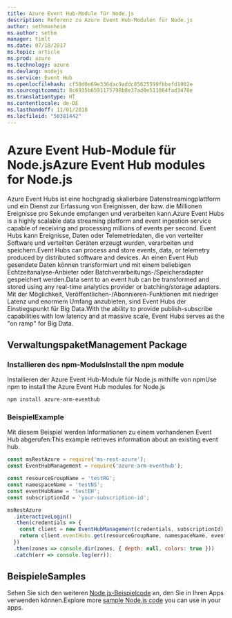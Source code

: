 ```yaml
---
title: Azure Event Hub-Module für Node.js
description: Referenz zu Azure Event Hub-Modulen für Node.js
author: sethmanheim
ms.author: sethm
manager: timlt
ms.date: 07/18/2017
ms.topic: article
ms.prod: azure
ms.technology: azure
ms.devlang: nodejs
ms.service: Event Hub
ms.openlocfilehash: cf50d0e69e336dac9addc85625599fbbefd1902e
ms.sourcegitcommit: 8c6935b6591175798b8e37ad0e511864fad3478e
ms.translationtype: HT
ms.contentlocale: de-DE
ms.lasthandoff: 11/01/2018
ms.locfileid: "50381442"
---
```

# <a name="azure-event-hub-modules-for-nodejs"></a><span data-ttu-id="a147e-103">Azure Event Hub-Module für Node.js</span><span class="sxs-lookup"><span data-stu-id="a147e-103">Azure Event Hub modules for Node.js</span></span>

<span data-ttu-id="a147e-104">Azure Event Hubs ist eine hochgradig skalierbare Datenstreamingplattform und ein Dienst zur Erfassung von Ereignissen, der bzw. die Millionen Ereignisse pro Sekunde empfangen und verarbeiten kann.</span><span class="sxs-lookup"><span data-stu-id="a147e-104">Azure Event Hubs is a highly scalable data streaming platform and event ingestion service capable of receiving and processing millions of events per second.</span></span> <span data-ttu-id="a147e-105">Event Hubs kann Ereignisse, Daten oder Telemetriedaten, die von verteilter Software und verteilten Geräten erzeugt wurden, verarbeiten und speichern.</span><span class="sxs-lookup"><span data-stu-id="a147e-105">Event Hubs can process and store events, data, or telemetry produced by distributed software and devices.</span></span> <span data-ttu-id="a147e-106">An einen Event Hub gesendete Daten können transformiert und mit einem beliebigen Echtzeitanalyse-Anbieter oder Batchverarbeitungs-/Speicheradapter gespeichert werden.</span><span class="sxs-lookup"><span data-stu-id="a147e-106">Data sent to an event hub can be transformed and stored using any real-time analytics provider or batching/storage adapters.</span></span> <span data-ttu-id="a147e-107">Mit der Möglichkeit, Veröffentlichen-/Abonnieren-Funktionen mit niedriger Latenz und enormem Umfang anzubieten, sind Event Hubs der Einstiegspunkt für Big Data.</span><span class="sxs-lookup"><span data-stu-id="a147e-107">With the ability to provide publish-subscribe capabilities with low latency and at massive scale, Event Hubs serves as the "on ramp" for Big Data.</span></span>

## <a name="management-package"></a><span data-ttu-id="a147e-108">Verwaltungspaket</span><span class="sxs-lookup"><span data-stu-id="a147e-108">Management Package</span></span>

### <a name="install-the-npm-module"></a><span data-ttu-id="a147e-109">Installieren des npm-Moduls</span><span class="sxs-lookup"><span data-stu-id="a147e-109">Install the npm module</span></span> 

<span data-ttu-id="a147e-110">Installieren der Azure Event Hub-Module für Node.js mithilfe von npm</span><span class="sxs-lookup"><span data-stu-id="a147e-110">Use npm to install the Azure Event Hub modules for Node.js</span></span>

```bash
npm install azure-arm-eventhub
```

### <a name="example"></a><span data-ttu-id="a147e-111">Beispiel</span><span class="sxs-lookup"><span data-stu-id="a147e-111">Example</span></span>

<span data-ttu-id="a147e-112">Mit diesem Beispiel werden Informationen zu einem vorhandenen Event Hub abgerufen:</span><span class="sxs-lookup"><span data-stu-id="a147e-112">This example retrieves information about an existing event hub.</span></span>

```javascript
const msRestAzure = require('ms-rest-azure');
const EventHubManagement = require('azure-arm-eventhub');

const resourceGroupName = 'testRG';
const namespaceName = 'testNS';
const eventHubName = 'testEH';
const subscriptionId = 'your-subscription-id';

msRestAzure
  .interactiveLogin()
  .then(credentials => {
    const client = new EventHubManagement(credentials, subscriptionId);
    return client.eventHubs.get(resourceGroupName, namespaceName, eventHubName);
  })
  .then(zones => console.dir(zones, { depth: null, colors: true }))
  .catch(err => console.log(err));
```

## <a name="samples"></a><span data-ttu-id="a147e-113">Beispiele</span><span class="sxs-lookup"><span data-stu-id="a147e-113">Samples</span></span>

<span data-ttu-id="a147e-114">Sehen Sie sich den weiteren [Node.js-Beispielcode](https://azure.microsoft.com/resources/samples/?platform=nodejs) an, den Sie in Ihren Apps verwenden können.</span><span class="sxs-lookup"><span data-stu-id="a147e-114">Explore more [sample Node.js code](https://azure.microsoft.com/resources/samples/?platform=nodejs) you can use in your apps.</span></span>
